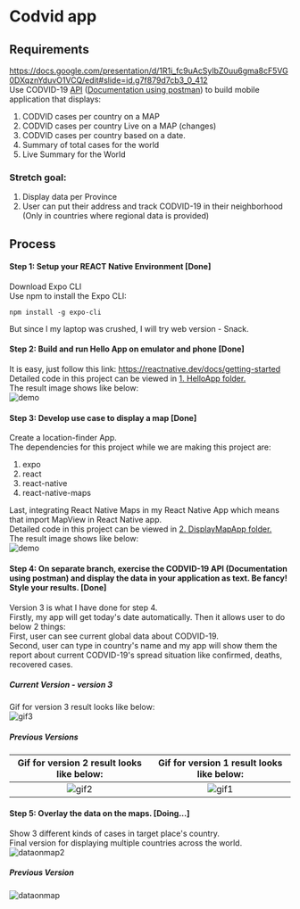 # Codvid app     


## Requirements   
https://docs.google.com/presentation/d/1R1i_fc9uAcSylbZ0uu6gma8cF5VG0DXqznYduvO1VCQ/edit#slide=id.g7f879d7cb3_0_412    
Use CODVID-19 [API](https://covid19api.com/) ([Documentation using postman](https://documenter.getpostman.com/view/10808728/SzS8rjbc?version=latest)) to build mobile application that displays:     
1. CODVID cases per country on a MAP   
2. CODVID cases per country Live on a MAP (changes)   
3. CODVID cases per country based on a date.   
4. Summary of total cases for the world   
5. Live Summary for the World    

### Stretch goal:
1. Display data per Province
2. User can put their address and track CODVID-19 in their neighborhood (Only in countries where regional data is provided) 
   

## Process    
#### Step 1:  Setup your REACT Native Environment [Done]        
Download Expo CLI     
Use npm to install the Expo CLI:    
```
npm install -g expo-cli
```
But since I my laptop was crushed, I will try web version - Snack.      

#### Step 2: Build and run Hello App on emulator and phone [Done]      
It is easy, just follow this link: https://reactnative.dev/docs/getting-started    
Detailed code in this project can be viewed in [1. HelloApp folder.](https://github.com/BUEC500C1/codvid-app-zhou-1/tree/master/1.%20HelloApp)     
The result image shows like below:    
![demo](/img/hello.PNG)    

#### Step 3:  Develop use case to display a map [Done]     
Create a location-finder App.      
The dependencies for this project while we are making this project are:     
1. expo        
2. react       
3. react-native       
4. react-native-maps     

Last, integrating React Native Maps in my React Native App which means that import MapView in React Native app.     
Detailed code in this project can be viewed in [2. DisplayMapApp folder.](https://github.com/BUEC500C1/codvid-app-zhou-1/tree/master/2.%20DisplayMapApp)     
The result image shows like below:    
![demo](/img/mapDisplay.PNG)       


#### Step 4:  On separate branch, exercise the CODVID-19 API (Documentation using postman) and display the data in your application as text.  Be fancy!  Style your results. [Done]      
Version 3 is what I have done for step 4.     
Firstly, my app will get today's date automatically. Then it allows user to do below 2 things:        
First, user can see current global data about CODVID-19.      
Second, user can type in country's name and my app will show them the report about current CODVID-19's spread situation like confirmed, deaths, recovered cases.   

##### Current Version - version 3     
Gif for version 3 result looks like below:    
![gif3](/img/COVID19-APP_version3.gif)  

##### Previous Versions 
Gif for version 2 result looks like below:    |    Gif for version 1 result looks like below:   
:-------------------------:|:-------------------------:
![gif2](/img/COVID19-APP_version2.gif)    |    ![gif1](/img/COVID19-APP_version1.gif)    


#### Step 5:  Overlay the data on the maps. [Doing...]        
Show 3 different kinds of cases in target place's country.      
Final version for displaying multiple countries across the world.    
![dataonmap2](/img/mapDisplay2.gif)    

##### Previous Version
![dataonmap](/img/textOnMap.PNG)     








